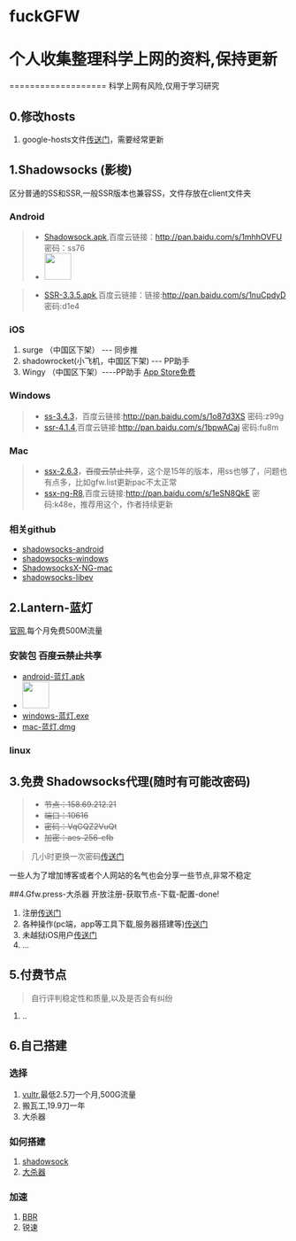 # fuckGFW
# 个人收集整理科学上网的资料,保持更新
===================
科学上网有风险,仅用于学习研究

## 0.修改hosts
1. google-hosts文件[传送门](https://github.com/txthinking/google-hosts)，需要经常更新



## 1.Shadowsocks (影梭)
区分普通的SS和SSR,一般SSR版本也兼容SS，文件存放在client文件夹

### Android
>- [Shadowsock.apk](/client/android/com.github.shadowsocks.apk),百度云链接：http://pan.baidu.com/s/1mhhOVFU 密码：ss76
>- <a href="https://play.googss-nightly-4.1.3.apkle.com/store/apps/details?id=com.github.shadowsocks"><img src="https://play.google.com/intl/en_us/badges/images/generic/en-play-badge.png" height="48"></a>

>- [SSR-3.3.5.apk](/client/android/ssr-3.3.5.apk),百度云链接：链接:http://pan.baidu.com/s/1nuCpdyD  密码:d1e4

### iOS 
1. surge （中国区下架）  --- 同步推 
2. shadowrocket(小飞机，中国区下架) --- PP助手
3. Wingy （中国区下架）----PP助手  [App Store免费](https://itunes.apple.com/cn/app/shadowsocks-wingy-proxy-for-http-socks5-ss/id1148026741?mt=8)

### Windows
>- [ss-3.4.3](/client/windows/ss-3.4.3.zip)，百度云链接:http://pan.baidu.com/s/1o87d3XS  密码:z99g
>- [ssr-4.1.4](/client/windows/ssr-4.1.4-win.7z),百度云链接:http://pan.baidu.com/s/1bpwACaj  密码:fu8m

### Mac
>- [ssx-2.6.3](/client/mac/ssx-2.6.3.dmg)，<del>百度云禁止共享</del>，这个是15年的版本，用ss也够了，问题也有点多，比如gfw.list更新pac不太正常
>- [ssx-ng-R8](/client/mac/SSX-NG-R8.dmg),百度云链接:http://pan.baidu.com/s/1eSN8QkE  密码:k48e，推荐用这个，作者持续更新

### 相关github
- [shadowsocks-android](https://github.com/shadowsocks/shadowsocks-android)
- [shadowsocks-windows](https://github.com/shadowsocks/shadowsocks-windows)
- [ShadowsocksX-NG-mac](https://github.com/shadowsocks/ShadowsocksX-NG)
- [shadowsocks-libev](https://github.com/shadowsocks/shadowsocks-libev)

## 2.Lantern-蓝灯
[官网](https://getlantern.org),每个月免费500M流量
### 安装包 <del>百度云禁止共享</del>
-  [android-蓝灯.apk](/client/android/org.getlantern.lantern.apk) 
- <a href="https://play.google.com/store/apps/details?id=org.getlantern.lantern"><img src="https://play.google.com/intl/en_us/badges/images/generic/en-play-badge.png" height="48"></a>
-  [windows-蓝灯.exe](/client/windows/lantern-installer.exe)
-  [mac-蓝灯.dmg](/client/mac/lantern-installer.dmg)


### linux
## 3.免费 Shadowsocks代理(随时有可能改密码)
  
> - <del> 节点：158.69.212.21 </del>
> - <del> 端口：10616 </del>
> - <del> 密码：VqGQZ2VuQt </del>
> - <del> 加密：aes-256-cfb </del>

> 几小时更换一次密码[传送门](http://ss.ishadowx.com/)

一些人为了增加博客或者个人网站的名气也会分享一些节点,非常不稳定


##4.Gfw.press-大杀器
  开放注册-获取节点-下载-配置-done!
  1. 注册[传送门](https://gfw.press)
  2. 各种操作(pc端，app等工具下载,服务器搭建等)[传送门](https://gfw.press/blog/?p=2047)
  3. 未越狱iOS用户[传送门](http://blog.wateroot.com/ios/ios-use-gfw-press.html)
  4. ...

## 5.付费节点
> 自行评判稳定性和质量,以及是否会有纠纷
1. ..

## 6.自己搭建

### 选择
1. [vultr](http://www.vultr.com/?ref=7135423),最低2.5刀一个月,500G流量
2. 搬瓦工,19.9刀一年
3. 大杀器

### 如何搭建
1. [shadowsock](http://blog.wateroot.com/linux/vultr-install-shadowsock.html)
2. [大杀器](https://gfw.press/blog/?p=21)

### 加速
1. [BBR](http://blog.wateroot.com/linux/linux-shadowsocks-bbr.html)
2. 锐速
 
